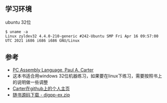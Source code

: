## 学习环境

ubuntu 32位

```
$ uname -a
Linux zyldev32 4.4.0-210-generic #242-Ubuntu SMP Fri Apr 16 09:57:00 UTC 2021 i686 i686 i686 GNU/Linux
```

## 参考

- [PC Assembly Language, Paul A. Carter](https://pdos.csail.mit.edu/6.828/2018/readings/pcasm-book.pdf)
- 这本书适合用windows 32位机器练习，如果要在linux下练习，需要按照书上的说明做一些调整
- [Carter在github上的个人主页](http://pacman128.github.io/pcasm/)
- [随书源码下载 - djgpp-ex.zip](http://pacman128.github.io/static/djgpp-ex.zip)
